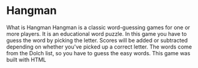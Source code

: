 # Hangman
  
  What is Hangman 
     Hangman is a classic word-guessing games for one or more players. It is an educational word puzzle. In this game you have to guess the word by picking the letter. Scores will be added or subtracted depending on whether you've picked up a correct letter. The words come from the Dolch list, so you have to guess the easy words. This game was built with HTML

